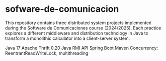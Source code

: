 # sofware-de-comunicacion
This repository contains three distributed system projects implemented during the Software de Comunicaciones course (2024/2025). Each practice explores a different middleware and distribution technology in Java to transform a monolithic calculator into a client-server system.

Java 17
Apache Thrift 0.20
Java RMI API
Spring Boot 
Maven 
Concurrency: ReentrantReadWriteLock, multithreading
